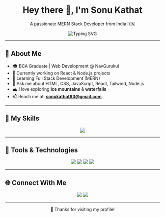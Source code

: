 <h1 align="center">Hey there 👋, I'm Sonu Kathat</h1>
<p align="center">A passionate MERN Stack Developer from India 🇮🇳</p>

<p align="center">
  <img src="https://readme-typing-svg.herokuapp.com?font=Fira+Code&size=24&pause=1000&color=0EE6E6&center=true&vCenter=true&width=480&lines=Frontend+Developer;React+%7C+Node.js+Enthusiast;400%2B+GitHub+Contributions;Loves+Mountains+%26+Waterfalls" alt="Typing SVG" />
</p>

---

## 💫 About Me

- 🎓 BCA Graduate | Web Development @ NavGurukul  
- 🔭 Currently working on React & Node.js projects  
- 🌱 Learning Full Stack Development (MERN)  
- 💬 Ask me about HTML, CSS, JavaScript, React, Tailwind, Node.js  
- 🏔️ I love exploring **ice mountains** & **waterfalls**  
- 📫 Reach me at: **sonukathat83@gmail.com**

---

## 🚀 My Skills

<p align="center">
  <img src="https://skillicons.dev/icons?i=html,css,js,react,nodejs,express,mongodb,tailwind,c,cs,git,vscode&perline=8" />
</p>

---

## 🧰 Tools & Technologies

<p align="center">
  <img src="https://img.shields.io/badge/Editor-VS%20Code-blue?style=for-the-badge&logo=visualstudiocode&logoColor=white" />
  <img src="https://img.shields.io/badge/CSS%20Framework-Tailwind%20CSS-38B2AC?style=for-the-badge&logo=tailwindcss&logoColor=white" />
  <img src="https://img.shields.io/badge/Git-orange?style=for-the-badge&logo=git&logoColor=white" />
  <img src="https://img.shields.io/badge/Design-Canva-blueviolet?style=for-the-badge&logo=canva&logoColor=white" />
</p>

---

## 🌐 Connect With Me

<p align="center">
  <a href="https://www.linkedin.com/in/sonu-kathat-6697ba2b8/"><img src="https://img.shields.io/badge/LinkedIn-blue?style=for-the-badge&logo=linkedin" /></a>
  <a href="mailto:sonukathat83@gmail.com"><img src="https://img.shields.io/badge/Gmail-red?style=for-the-badge&logo=gmail" /></a>
</p>

---

<p align="center">
  🌟 Thanks for visiting my profile!
</p>
